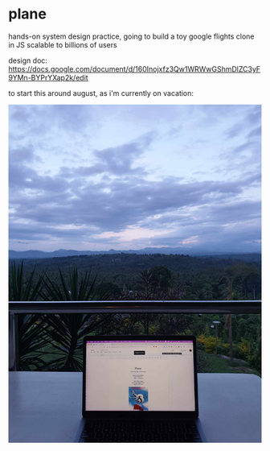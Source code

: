 # plane

hands-on system design practice, going to build a toy google flights clone in JS scalable to billions of users

design doc: https://docs.google.com/document/d/160Inojxfz3Qw1WRWwGShmDlZC3yF9YMn-BYPrYXap2k/edit

to start this around august, as i'm currently on vacation:

![image](vacation.jpeg)
